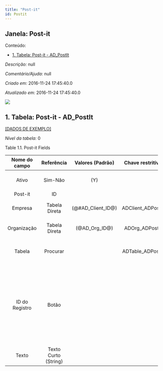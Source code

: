 ```yaml
---
title: "Post-it"
id: Postit
---
```

<div id="d177086e1" class="section chapter">

<div class="titlepage">

<div>

<div>

## Janela: Post-it

</div>

</div>

</div>

<div class="toc">

<div class="toc-title">

Conteúdo:

</div>

  - <span class="section">[1. Tabela: Post-it -
    AD\_PostIt](#d177086e23)</span>

</div>

<span class="emphasis">*Descrição:* </span> null

<span class="emphasis">*Comentário/Ajuda:* </span>null

<span class="emphasis"> *Criado em:* </span>2016-11-24 17:45:40.0

<span class="emphasis">*Atualizado em:* </span>2016-11-24 17:45:40.0

![](/img/manual/Postit.png)

<div id="d177086e23" class="section section">

<div class="titlepage">

<div>

<div>

## 1. Tabela: Post-it - AD\_PostIt

</div>

</div>

</div>

[\[DADOS DE EXEMPLO\]](data/AD_PostIt_data)

<span class="emphasis">*Nível da tabela:* </span>0

</div>

<div id="d177086e32" class="table">

<div class="table-title">

Table 1.1. Post-it
Fields

</div>

<div class="table-contents">

| Nome do campo  |      Referência      |   Valores (Padrão)   |  Chave restritiva  | Regra de validação |             Descrição              |                                                                                                   Comentário/Ajuda                                                                                                   |
| :------------: | :------------------: | :------------------: | :----------------: | :----------------: | :--------------------------------: | :------------------------------------------------------------------------------------------------------------------------------------------------------------------------------------------------------------------: |
|     Ativo      |       Sim-Não        |         (Y)          |                    |                    | (semelhante ao primeiro relatório) |                                                                                                 (ver o mesmo acima)                                                                                                  |
|    Post-it     |          ID          |                      |                    |                    |                                    |                                                                                                                                                                                                                      |
|    Empresa     |    Tabela Direta     | (@\#AD\_Client\_ID@) | ADClient\_ADPostIt |                    | (semelhante ao primeiro relatório) |                                                                                                 (ver o mesmo acima)                                                                                                  |
|  Organização   |    Tabela Direta     |   (@AD\_Org\_ID@)    |  ADOrg\_ADPostIt   |                    | (semelhante ao primeiro relatório) |                                                                                                 (ver o mesmo acima)                                                                                                  |
|     Tabela     |       Procurar       |                      | ADTable\_ADPostIt  |                    |     Database Table information     |                                                                         The Database Table provides the information of the table definition                                                                          |
| ID do Registro |        Botão         |                      |                    |                    |     Direct internal record ID      | The Record ID is the internal unique identifier of a record. Please note that zooming to the record may not be successful for Orders, Invoices and Shipment/Receipts as sometimes the Sales Order type is not known. |
|     Texto      | Texto Curto (String) |                      |                    |                    |                                    |                                                                                                                                                                                                                      |

</div>

</div>

  

</div>
